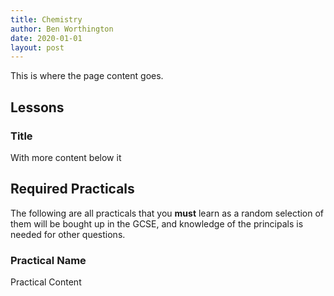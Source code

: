 ```yaml
---
title: Chemistry
author: Ben Worthington
date: 2020-01-01
layout: post
---
```


This is where the page content goes.

## Lessons

### Title

With more content below it

## Required Practicals

The following are all practicals that you **must** learn as a random selection of them will be bought up in the GCSE, and knowledge of the principals is needed for other questions.

### Practical Name

Practical Content
